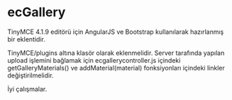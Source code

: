# ecGallery
TinyMCE 4.1.9 editörü için AngularJS ve Bootstrap kullanılarak hazırlanmış bir eklentidir.

TinyMCE/plugins altına klasör olarak eklenmelidir.
Server tarafında yapılan upload işlemini bağlamak için ecgallerycontroller.js içindeki getGalleryMaterials() ve addMaterial(material) fonksiyonları içindeki linkler değiştirilmelidir.

İyi çalışmalar.

